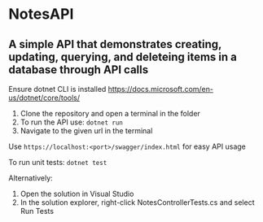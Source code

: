 # NotesAPI

## A simple API that demonstrates creating, updating, querying, and deleteing items in a database through API calls

Ensure dotnet CLI is installed https://docs.microsoft.com/en-us/dotnet/core/tools/

1. Clone the repository and open a terminal in the folder
2. To run the API use: `dotnet run`
3. Navigate to the given url in the terminal

Use `https://localhost:<port>/swagger/index.html` for easy API usage

To run unit tests: `dotnet test`

Alternatively:

1. Open the solution in Visual Studio
2. In the solution explorer, right-click NotesControllerTests.cs and select Run Tests
